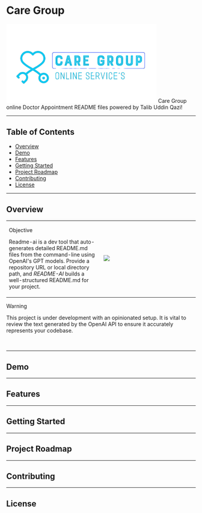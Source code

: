 # Care Group
<img src="assets/img/logo design.png" width="400" />
Care Group online Doctor Appointment README files powered by Talib Uddin Qazi!

---

## Table of Contents
* [Overview](#overview)
* [Demo](#demo)
* [Features](#features)
* [Getting Started](#getting-started)
* [Project Roadmap](#project-roadmap)
* [Contributing](#contributing)
* [License](#license)

---
## Overview

<table>
  <tr>
    <td width="50%">
<p>Objective</p>
Readme-ai is a dev tool that auto-generates detailed README.md files from the command-line using OpenAI's GPT models. Provide a repository URL or local directory path, and <em>README-AI</em> builds a well-structured README.md for your project.<br><br>
    <td width="60%"><img src="https://github.com/eli64s/readme-ai/blob/main/examples/images/dalle-readmeai.png?raw=true" width="100%"></td>
  </tr>
</table>

> [!WARNING]
>
> This project is under development with an opinionated setup. It is vital to review the text generated by the OpenAI API to ensure it accurately represents your codebase.

<br>

---
## Demo

---
## Features

---
## Getting Started

---
## Project Roadmap

---
## Contributing

---
## License
